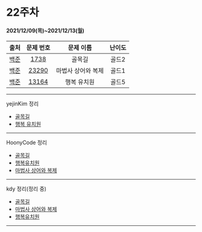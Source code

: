 # 22주차
#### 2021/12/09(목)~2021/12/13(월)

|               출처               |                   문제 번호                    |     문제 이름      | 난이도 |
| :------------------------------: | :--------------------------------------------: | :----------------: | :----: |
| [백준](https://www.acmicpc.net/) |  [1738](https://www.acmicpc.net/problem/1738)  |       골목길       | 골드2  |
| [백준](https://www.acmicpc.net/) | [23290](https://www.acmicpc.net/problem/23290) | 마법사 상어와 복제 | 골드1  |
| [백준](https://www.acmicpc.net/) | [13164](https://www.acmicpc.net/problem/13164) |    행복 유치원     | 골드5  |

---

yejinKim 정리
- [골목길](https://branched-prawn-1fd.notion.site/1738-b279eba8c1c54d23a5f109b544e4930e)
- [행복 유치원](https://branched-prawn-1fd.notion.site/13164-f8e7248896b742839da9ecd1f6657819)


---
HoonyCode 정리
- [골목길](https://pointy-rubidium-c66.notion.site/d38ea4675c184005a0e1768876053f13)
- [행복유치원](https://pointy-rubidium-c66.notion.site/e5b1a790d45a4c74be81d74600d1afa6)
- [마법사 상어와 복제](https://pointy-rubidium-c66.notion.site/17162b816d2b491193e8180467d0d70c)

---
 kdy 정리(정리 중)
- [골목길](https://tropical-couch-e39.notion.site/1738-4127bfe5b2e047579a490e8033d9136f)
- [마법사 상어와 복제](https://tropical-couch-e39.notion.site/23290-771ff6103e3f411f86e8d65b8c7ae537)
- [행복유치원](https://tropical-couch-e39.notion.site/13164-59a64608e5ae4ff786a71feb176eab3d)

---
